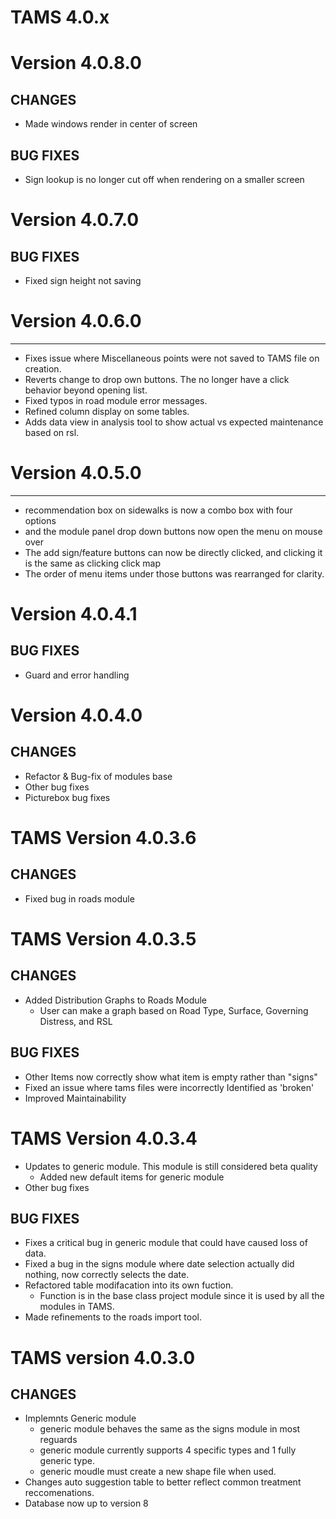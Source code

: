# TAMS 4.0.x
# Version 4.0.8.0
CHANGES
----------------------------------------------------
* Made windows render in center of screen

BUG FIXES
----------------------------------------------------
* Sign lookup is no longer cut off when rendering on a smaller screen

# Version 4.0.7.0
BUG FIXES
----------------------------------------------------
* Fixed sign height not saving

# Version 4.0.6.0
----------------------------------------------------
* Fixes issue where Miscellaneous points were not saved to TAMS file on creation.
* Reverts change to drop own buttons. The no longer have a click behavior beyond opening list.
* Fixed typos in road module error messages.
* Refined column display on some tables.
* Adds data view in analysis tool to show actual vs expected maintenance based on rsl.


# Version 4.0.5.0
----------------------------------------------------
* recommendation box on sidewalks is now a combo box with four options
* and the module panel drop down buttons now open the menu on mouse over
* The add sign/feature buttons can now be directly clicked, and clicking it is the same as clicking click map
* The order of menu items under those buttons was rearranged for clarity.


# Version 4.0.4.1
BUG FIXES
----------------------------------------------------
* Guard and error handling

# Version 4.0.4.0
CHANGES
-----------------------------------------------------
* Refactor & Bug-fix of modules base
* Other bug fixes
* Picturebox bug fixes

# TAMS Version 4.0.3.6
CHANGES
------------------------------------------------------
* Fixed bug in roads module

# TAMS Version 4.0.3.5
CHANGES
------------------------------------------------------
* Added Distribution Graphs to Roads Module
	* User can make a graph based on Road Type, Surface, Governing Distress, and RSL

BUG FIXES
-----------------------------------------------------
* Other Items now correctly show what item is empty rather than "signs"
* Fixed an issue where tams files were incorrectly Identified as 'broken'
* Improved Maintainability

# TAMS Version 4.0.3.4
* Updates to generic module.  This module is still considered beta quality
	* Added new default items for generic module
* Other bug fixes

BUG FIXES
------------------------------------------------------

* Fixes a critical bug in generic module that could have caused loss of data.
* Fixed a bug in the signs module where date selection actually did nothing, now correctly selects the date.
* Refactored table modifacation into its own fuction.
	* Function is in the base class project module since it is used by all the modules in TAMS.
* Made refinements to the roads import tool.

# TAMS version 4.0.3.0

CHANGES
------------------------------------------------------

* Implemnts Generic module
	* generic module behaves the same as the signs module in most reguards
	* generic module currently supports 4 specific types and 1 fully generic type.
	* generic moudle must create a new shape file when used.
* Changes auto suggestion table to better reflect common treatment reccomenations.
* Database now up to version 8



